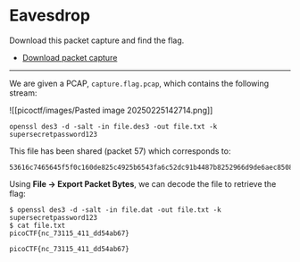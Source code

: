 # Eavesdrop

Download this packet capture and find the flag.

- [Download packet capture](https://artifacts.picoctf.net/c/134/capture.flag.pcap)

-----

We are given a PCAP, `capture.flag.pcap`, which contains the following stream:

![[picoctf/images/Pasted image 20250225142714.png]]

```
openssl des3 -d -salt -in file.des3 -out file.txt -k supersecretpassword123
```

This file has been shared (packet 57) which corresponds to:

```
53616c7465645f5f0c160de825c4925b6543fa6c52dc91b4487b8252966d9de6aec8508b95522f879232bf89e3066440
```

Using **File -> Export Packet Bytes**, we can decode the file to retrieve the flag:

```
$ openssl des3 -d -salt -in file.dat -out file.txt -k supersecretpassword123
$ cat file.txt
picoCTF{nc_73115_411_dd54ab67}
```

```
picoCTF{nc_73115_411_dd54ab67}
```